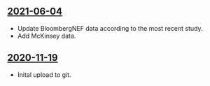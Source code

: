 ## [2021-06-04](https://github.com/faktaoklimatu/graphics/blob/44c0187e6ac6e5f8a937fdbc1bf6265fe90e8fe0/data-visualization/energetics/czechia/transition-studies-comparison/cs-srovnani-energetickych-scenaru-cr.ai)

- Update BloombergNEF data according to the most recent study.
- Add McKinsey data.

## [2020-11-19](https://github.com/faktaoklimatu/graphics/blob/0feb8cbb054cf213f8c56d94272bc05e76029133/Data%20visualization/Energetics/Czechia/Transition%20studies%20comparison/cs-srovnani-scenaru.ai)

- Inital upload to git.

